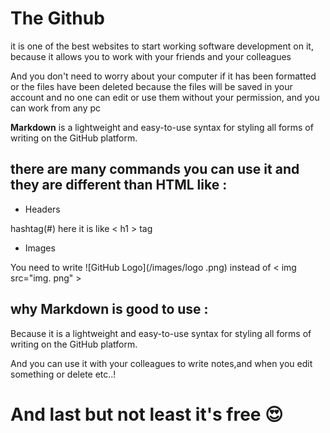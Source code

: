# The Github

it is one of the best websites to start working software development on it, because it allows you to work with your friends and your colleagues 

And you don't need to worry about your computer if it has been formatted or the files have been deleted because the files will be saved in your account and no one can edit or use them without your permission, and you can work from any pc

**Markdown** is a lightweight and easy-to-use syntax for styling all forms of writing on the GitHub platform.


## there are many commands you can use it and they are  different than HTML like : 

* Headers

 hashtag(#) here it is like < h1 > tag

* Images

You need to write ![GitHub Logo](/images/logo .png)  instead of < img src="img. png" >
  


## why Markdown  is good to use : 

 Because it is a lightweight and easy-to-use syntax for styling all forms of writing on the GitHub platform.

And you can use it with your colleagues  to write notes,and when you edit something or delete etc..!



# And last but not least it's free 😍







